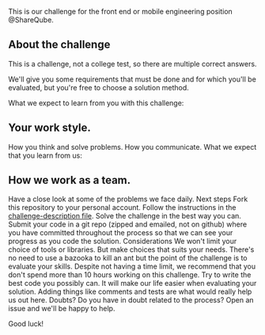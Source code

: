 This is our challenge for the front end or mobile engineering position  @ShareQube.

## About the challenge
This is a challenge, not a college test, so there are multiple correct answers.

We'll give you some requirements that must be done and for which you'll be evaluated, but you're free to choose a solution method.

What we expect to learn from you with this challenge:


## Your work style.
How you think and solve problems.
How you communicate.
What we expect that you learn from us:


## How we work as a team.
Have a close look at some of the problems we face daily.
Next steps
Fork this repository to your personal account.
Follow the instructions in the [challenge-description file](https://github.com/ShareQube/front-end-challenge/blob/master/challenge-description.md).
Solve the challenge in the best way you can.
Submit your code in a git repo (zipped and emailed, not on github) where you have committed throughout the process so that we can see your progress as you code the solution.
Considerations
We won't limit your choice of tools or libraries. But make choices that suits your needs. There's no need to use a bazooka to kill an ant but the point of the challenge is to evaluate your skills.
Despite not having a time limit, we recommend that you don't spend more than 10 hours working on this challenge.
Try to write the best code you possibly can. It will make our life easier when evaluating your solution. Adding things like comments and tests are what would really help us out here.
Doubts?
Do you have in doubt related to the process? Open an issue and we'll be happy to help.


Good luck!
